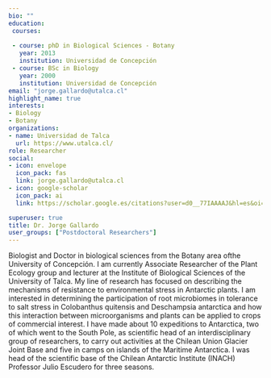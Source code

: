 ```yaml
---
bio: ""
education:
 courses:
 
 - course: phD in Biological Sciences - Botany
   year: 2013
   institution: Universidad de Concepción
 - course: BSc in Biology 
   year: 2000
   institution: Universidad de Concepción
email: "jorge.gallardo@utalca.cl"
highlight_name: true
interests:
- Biology
- Botany
organizations:
- name: Universidad de Talca
  url: https://www.utalca.cl/
role: Researcher
social:
- icon: envelope
  icon_pack: fas
  link: jorge.gallardo@utalca.cl
- icon: google-scholar
  icon_pack: ai
  link: https://scholar.google.es/citations?user=d0__77IAAAAJ&hl=es&oi=ao

superuser: true
title: Dr. Jorge Gallardo
user_groups: ["Postdoctoral Researchers"]
---
```


Biologist and Doctor in biological sciences from the Botany area of ​​the University of Concepción. I am currently Associate Researcher of the Plant Ecology group and lecturer at the Institute of Biological Sciences of the University of Talca. My line of research has focused on describing the mechanisms of resistance to environmental stress in Antarctic plants. I am interested in determining the participation of root microbiomes in tolerance to salt stress in Colobanthus quitensis and Deschampsia antarctica and how this interaction between microorganisms and plants can be applied to crops of commercial interest.
I have made about 10 expeditions to Antarctica, two of which went to the South Pole, as scientific head of an interdisciplinary group of researchers, to carry out activities at the Chilean Union Glacier Joint Base and five in camps on islands of the Maritime Antarctica. I was head of the scientific base of the Chilean Antarctic Institute (INACH) Professor Julio Escudero for three seasons.
